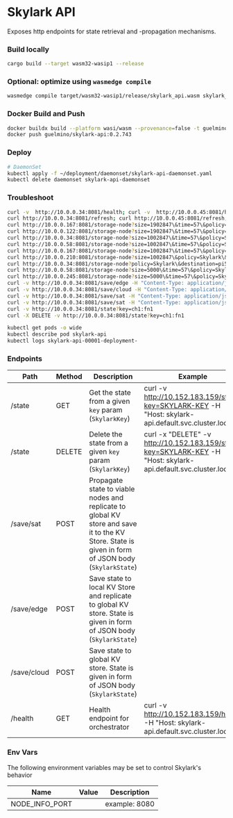 # Skylark API
Exposes http endpoints for state retrieval and -propagation mechanisms. 

### Build locally
```bash
cargo build --target wasm32-wasip1 --release
```

### Optional: optimize using `wasmedge compile`
```bash
wasmedge compile target/wasm32-wasip1/release/skylark_api.wasm skylark_api.wasm
```

### Docker Build and Push
```bash
docker buildx build --platform wasi/wasm --provenance=false -t guelmino/skylark-api:0.2.743 .
docker push guelmino/skylark-api:0.2.743
```

### Deploy
```bash
# DaemonSet
kubectl apply -f ~/deployment/daemonset/skylark-api-daemonset.yaml
kubectl delete daemonset skylark-api-daemonset
```

### Troubleshoot
```bash
curl -v  http://10.0.0.34:8081/health; curl -v  http://10.0.0.45:8081/health; curl -v  http://10.0.0.167:8081/health
curl http://10.0.0.34:8081/refresh; curl http://10.0.0.45:8081/refresh; curl http://10.0.0.167:8081/refresh; curl http://10.0.0.122:8081/refresh; curl http://10.0.0.210:8081/refresh; curl http://10.0.0.245:8081/refresh; curl http://10.0.0.243:8081/refresh; curl http://10.0.0.58:8081/refresh
curl http://10.0.0.167:8081/storage-node?size=1902847\&time=57\&policy=Skylark\&destination=pi5u1
curl http://10.0.0.122:8081/storage-node?size=1902847\&time=57\&policy=Skylark\&destination=pi5u1
curl http://10.0.0.34:8081/storage-node?size=1002847\&time=57\&policy=Skylark\&destination=pi5u1
curl http://10.0.0.58:8081/storage-node?size=1002847\&time=57\&policy=Skylark\&destination=pi5u1
curl http://10.0.0.167:8081/storage-node?size=1002847\&time=57\&policy=Skylark\&destination=pi5u1
curl http://10.0.0.210:8081/storage-node?size=1002847\&policy=Skylark\&destination=pi5u1
curl http://10.0.0.34:8081/storage-node?policy=Skylark\&destination=pi5u1\&size=10028470
curl http://10.0.0.58:8081/storage-node?size=5000\&time=57\&policy=Skylark\&destination=pi5u1
curl http://10.0.0.245:8081/storage-node?size=5000\&time=57\&policy=Skylark\&destination=pi5u1
curl -v http://10.0.0.34:8081/save/edge -H "Content-Type: application/json" -d '{"key": {"chain_id": "ch1","task_id": "fn1"},"value": "V0.2.743E"}'
curl -v http://10.0.0.34:8081/save/cloud -H "Content-Type: application/json" -d '{"key": {"chain_id": "ch1","task_id": "fn1"},"value": "V0.2.743C"}'
curl -v http://10.0.0.34:8081/save/sat -H "Content-Type: application/json" -d '{"key": {"chain_id": "ch1","task_id": "fn1"},"value": "V0.2.743S"}'
curl -v http://10.0.0.34:8081/save/sat -H "Content-Type: application/json" -d '{"key":{"chain_id":"78599338-10aa-41be-961e-227d91b690be","task_id":"ex_preprocess"},"value":"11b430a1795c0608903b6d6f4ff2565b32c3456c0ddc74ad4ef2fc92205b211a"}'
curl -v http://10.0.0.34:8081/state?key=ch1:fn1
curl -X DELETE -v http://10.0.0.34:8081/state?key=ch1:fn1

kubectl get pods -o wide
kubectl describe pod skylark-api
kubectl logs skylark-api-00001-deployment-
```

### Endpoints

| Path        | Method | Description                                                                                                                                        | Example                                                                                                          |
|-------------|--------|----------------------------------------------------------------------------------------------------------------------------------------------------|------------------------------------------------------------------------------------------------------------------|
| /state      | GET    | Get the state from a given `key` param (`SkylarkKey`)                                                                                              | curl -v http://10.152.183.159/state?key=SKYLARK-KEY -H "Host: skylark-api.default.svc.cluster.local"             | 
| /state      | DELETE | Delete the state from a given `key` param (`SkylarkKey`)                                                                                           | curl -x "DELETE" -v http://10.152.183.159/state?key=SKYLARK-KEY -H "Host: skylark-api.default.svc.cluster.local" | 
| /save/sat   | POST   | Propagate state to viable nodes and replicate to global KV store and save it to the KV Store. State is given in form of JSON body (`SkylarkState`) |                                                                                                                  |
| /save/edge  | POST   | Save state to local KV Store and replicate to global KV store. State is given in form of JSON body (`SkylarkState`)                                |                                                                                                                  |
| /save/cloud | POST   | Save state to global KV store. State is given in form of JSON body (`SkylarkState`)                                                                |                                                                                                                  |
| /health     | GET    | Health endpoint for orchestrator                                                                                                                   | curl -v http://10.152.183.159/health -H "Host: skylark-api.default.svc.cluster.local"                            |

### Env Vars
The following environment variables may be set to control Skylark's behavior

| Name           | Value         | Description                                            |
|----------------|---------------|--------------------------------------------------------|
| NODE_INFO_PORT | <port number> | example: 8080 |   
